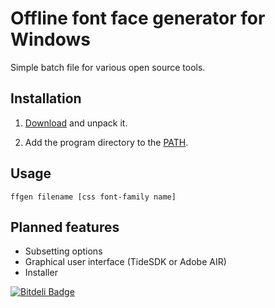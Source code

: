 # Offline font face generator for Windows

Simple batch file for various open source tools.

## Installation

1. [Download][] and unpack it.

2. Add the program directory to the [PATH][].

## Usage

```
ffgen filename [css font-family name]
```

[PATH]: http://superuser.com/a/284351
[Download]: https://github.com/bendera/ffgen/archive/master.zip

## Planned features

* Subsetting options
* Graphical user interface (TideSDK or Adobe AIR)
* Installer

[![Bitdeli Badge](https://d2weczhvl823v0.cloudfront.net/bendera/ffgen/trend.png)](https://bitdeli.com/free "Bitdeli Badge")

